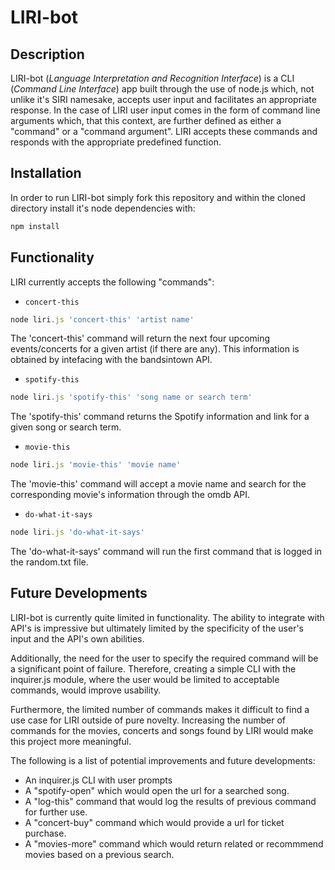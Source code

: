 # LIRI-bot

## Description

LIRI-bot (*Language Interpretation and Recognition Interface*) is a CLI (*Command Line Interface*) app built through the use of node.js which, not unlike it's SIRI namesake, accepts user input and facilitates an appropriate response. In the case of LIRI user input comes in the form of command line arguments which, that this context, are further defined as either a "command" or a "command argument". LIRI accepts these commands and responds with the appropriate predefined function.

## Installation

In order to run LIRI-bot simply fork this repository and within the cloned directory install it's node dependencies with:

```js
npm install
```

## Functionality 
LIRI currently accepts the following "commands":

- `concert-this`
```js
node liri.js 'concert-this' 'artist name'
```

The 'concert-this' command will return the next four upcoming events/concerts for a given artist (if there are any). This information is obtained by intefacing with the bandsintown API. 

- `spotify-this`
```js
node liri.js 'spotify-this' 'song name or search term'
```

The 'spotify-this' command returns the Spotify information and link for a given song or search term. 

- `movie-this`
```js
node liri.js 'movie-this' 'movie name'
```

The 'movie-this' command will accept a movie name and search for the corresponding movie's information through the omdb API.

- `do-what-it-says`
```js
node liri.js 'do-what-it-says'
```

The 'do-what-it-says' command will run the first command that is logged in the random.txt file.

## Future Developments

LIRI-bot is currently quite limited in functionality. The ability to integrate with API's is impressive but ultimately limited by the specificity of the user's input and the API's own abilities. 

Additionally, the need for the user to specify the required command will be a significant point of failure. Therefore, creating a simple CLI with the inquirer.js module, where the user would be limited to acceptable commands, would improve usability. 

Furthermore, the limited number of commands makes it difficult to find a use case for LIRI outside of pure novelty. Increasing the number of commands for the movies, concerts and songs found by LIRI would make this project more meaningful.

The following is a list of potential improvements and future developments:
  - An inquirer.js CLI with user prompts
  - A "spotify-open" which would open the url for a searched song.
  - A "log-this" command that would log the results of previous command for further use.
  - A "concert-buy" command which would provide a url for ticket purchase.
  - A "movies-more" command which would return related or recommmend movies based on a previous search.
